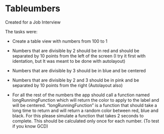 # Tableumbers

Created for a Job Interview

The tasks were:

- Create a table view with numbers from 100 to 1

- Numbers that are divisible by 2 should be in red and should be separated by 10 points from the left of the screen (I try it first with identation, but It was meant to be done with autolayout)

- Numbers that are divisible by 3 should be in blue and be centered

- Numbers that are divisible by 2 and 3 should be in pink and be separated by 10 points from the right (Autolayout also)

- For all the rest of the numbers the app should call a function named longRunningFunction which will return the color to apply to the label and will be centered. 
“longRunningFunction” is a function that should take a long time to return and will return a random color between red, blue and black. For this please simulate a function that takes 2 seconds to complete. This should be calculated only once for each number. (To test if you know GCD)
